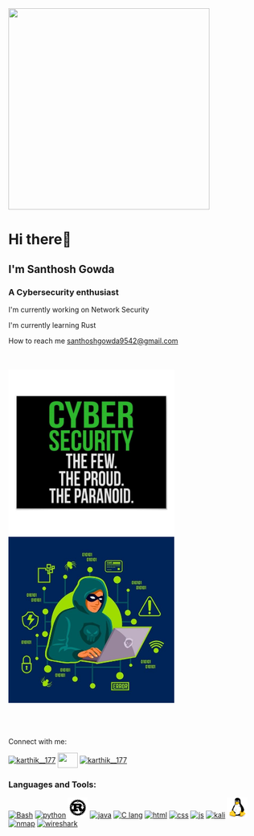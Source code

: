 
   <img src="/img/ha.gif" width="400" height="400" >

  <h1>Hi there👋  </h1>
  <h2>I'm Santhosh Gowda </h2>
  <h3>A Cybersecurity enthusiast</h3>

<div>
   <p>I'm currently working on Network Security</p>
   <p>I'm currently learning Rust</p>
   <p>How to reach me <a class="mail" href="mailto:santhoshgowda9542@gmail.com"  text-decoration="none" >santhoshgowda9542@gmail.com</a></p>
</div>
<br>
<br>
<div>
   <img src="/img/Cyber Security Computer IT Tech Software Poster.jpeg" width="330" >
   <img src="/img/Free Vector _ Hacker activity concept with man illustration.jpeg" width="330">
</div>
  <br>
  <br>
 <br>
   <p>Connect with me:</p>
  <a href="https://twitter.com/__the__gowda_" target="blank"><img align="center" src="https://external-content.duckduckgo.com/iu/?u=https%3A%2F%2Fraw.githubusercontent.com%2Fali-han%2FTwitter-x-icon-logo%2Fmain%2Fdark%2FTwitter%2520X%2520Icon.png&f=1&nofb=1&ipt=a2a10a1a4d771333c5c01d8ca6241181ce449c124114658be390946cfde5a302&ipo=images" alt="karthik__177" height="30" width="40" /></a>
    <a href="https://linkedin.com/in/santhosh-gowda-6462932b6/" target="blank"><img align="center" src="https://raw.githubusercontent.com/rahuldkjain/github-profile-readme-generator/master/src/images/icons/Social/linked-in-alt.svg"  height="30" width="40" /></a>
  <a href="https://instagram.com/__the__gowda_" target="blank"><img align="center" src="https://raw.githubusercontent.com/rahuldkjain/github-profile-readme-generator/master/src/images/icons/Social/instagram.svg" alt="karthik__177" height="30" width="40" /></a>
  </p>


  <h3 align="left">Languages and Tools:</h3>
  <p align="left"><a href="GNU.org" target="_blank" rel="noreferrer"><img src="https://upload.vectorlogo.zone/logos/gnu_bash/images/66582b8e-a291-4a1b-b89c-76628277a33b.svg" alt="Bash" width="40" height="40"></a> <span></span>
  <a href="python.org"><img src="https://www.vectorlogo.zone/logos/python/python-icon.svg" alt="python" width="40" height="40"></a><span></span>
  <a href="rust.org"><img src="/img/rust.svg" width="40" height="40"></a>
  <a href="java.org"><img src="https://www.vectorlogo.zone/logos/java/java-vertical.svg" alt="java" width="40" height="50" ></a>
  <a href="#"><img src="https://encrypted-tbn0.gstatic.com/images?q=tbn:ANd9GcRBn118nBc-9E9I8G6HwrWILa1VHxz0teMQM8BHuDLMnrPxUWsTUULDCgJqQHqE4rMvAjA&usqp=CAU" alt="C lang" width="40" height="40"></a>
  <a href="#"><img src="https://www.vectorlogo.zone/logos/w3_html5/w3_html5-icon.svg" alt="html" width="40" height="40"></a>
  <a href="#"><img src="https://www.vectorlogo.zone/logos/w3_css/w3_css-icon.svg" alt="css" width="40" height="40"></a>
  <a href="#"><img src="https://upload.vectorlogo.zone/logos/javascript/images/239ec8a4-163e-4792-83b6-3f6d96911757.svg" alt="js" width="40" height="40"></a>
  <a href="kali.org"><img src="https://upload.vectorlogo.zone/logos/kali/images/09452257-ce76-4881-8cb9-c6a676444ca5.svg" alt="kali" width="40" height="40"></a><span></span>
  <a href="https://www.linux.org/" target="_blank" rel="noreferrer"> <img src="https://raw.githubusercontent.com/devicons/devicon/master/icons/linux/linux-original.svg" alt="linux" width="40" height="40"/></a><span></span> 
  <a href="nmap.org"><img src="https://encrypted-tbn0.gstatic.com/images?q=tbn:ANd9GcTMGKs6MDLZ0K3q4l3IrVNPLgcYj3ev-4Zs4An0aOzBHg&s" alt="nmap" width="40" height="40"></a>
  <a href="wireshark.com"><img src="https://encrypted-tbn0.gstatic.com/images?q=tbn:ANd9GcRCuTTM0rYLDVkn4wodYdZTcB4QgP6OH6MaufJoW_o-rQ&s" alt="wireshark" width="40" height="40"></a>   
   </p>
  <br>



